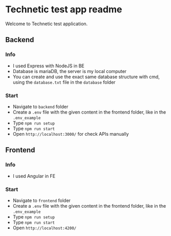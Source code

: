 # Technetic test app readme

Welcome to Technetic test application.

## Backend

### Info

- I used Express with NodeJS in BE
- Database is mariaDB, the server is my local computer
- You can create and use the exact same database structure with cmd, using the `database.txt` file in the `database` folder

### Start

- Navigate to `backend` folder
- Create a `.env` file with the given content in the frontend folder, like in the `.env_example`
- Type `npm run setup`
- Type `npm run start`
- Open `http://localhost:3000/` for check APIs manually

## Frontend

### Info

- I used Angular in FE

### Start

- Navigate to `frontend` folder
- Create a `.env` file with the given content in the frontend folder, like in the `.env_example`
- Type `npm run setup`
- Type `npm run start`
- Open `http://localhost:4200/`

